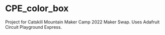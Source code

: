 # CPE_color_box
Project for Catskill Mountain Maker Camp 2022 Maker Swap. Uses Adafruit Circuit Playground Express.
